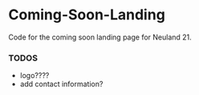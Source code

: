 # Coming-Soon-Landing
Code for the coming soon landing page for Neuland 21.

### TODOS
- logo????
- add contact information?